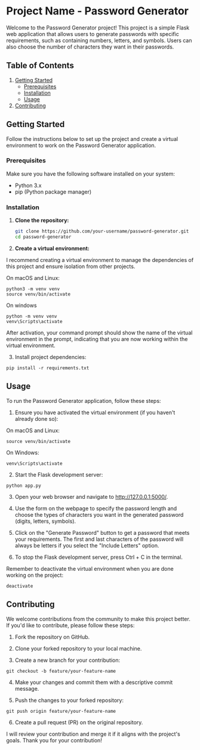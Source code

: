 # Project Name - Password Generator

Welcome to the Password Generator project! This project is a simple Flask web application that allows users to generate passwords with specific requirements, such as containing numbers, letters, and symbols. Users can also choose the number of characters they want in their passwords.

## Table of Contents

1. [Getting Started](#getting-started)
    - [Prerequisites](#prerequisites)
    - [Installation](#installation)
    - [Usage](#usage)
2. [Contributing](#contributing)

## Getting Started

Follow the instructions below to set up the project and create a virtual environment to work on the Password Generator application.

### Prerequisites

Make sure you have the following software installed on your system:

- Python 3.x
- pip (Python package manager)

### Installation

1. **Clone the repository:**

   ```bash
   git clone https://github.com/your-username/password-generator.git
   cd password-generator
   
2. **Create a virtual environment:**

I recommend creating a virtual environment to manage the dependencies of this project and ensure isolation from other projects.

On macOS and Linux:
```
python3 -m venv venv
source venv/bin/activate
```

On windows
```
python -m venv venv
venv\Scripts\activate
```

After activation, your command prompt should show the name of the virtual environment in the prompt, indicating that you are now working within the virtual environment.

3. Install project dependencies:
```
pip install -r requirements.txt
```

## Usage

To run the Password Generator application, follow these steps:

1. Ensure you have activated the virtual environment (if you haven't already done so):

On macOS and Linux:
```
source venv/bin/activate
```
On Windows:
```
venv\Scripts\activate
```
2. Start the Flask development server:
```
python app.py
```

3. Open your web browser and navigate to http://127.0.0.1:5000/.

4. Use the form on the webpage to specify the password length and choose the types of characters you want in the generated password (digits, letters, symbols).

5. Click on the "Generate Password" button to get a password that meets your requirements. The first and last characters of the password will always be letters if you select the "Include Letters" option.

6. To stop the Flask development server, press Ctrl + C in the terminal.

Remember to deactivate the virtual environment when you are done working on the project:

```
deactivate
```

## Contributing
We welcome contributions from the community to make this project better. If you'd like to contribute, please follow these steps:

1. Fork the repository on GitHub.

2. Clone your forked repository to your local machine.

3. Create a new branch for your contribution:

```
git checkout -b feature/your-feature-name
```

4. Make your changes and commit them with a descriptive commit message.

5. Push the changes to your forked repository:

```
git push origin feature/your-feature-name
```

6. Create a pull request (PR) on the original repository.

I will review your contribution and merge it if it aligns with the project's goals. Thank you for your contribution!
